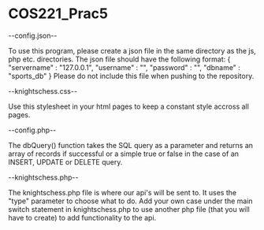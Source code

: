 # COS221_Prac5

--config.json--

To use this program, please create a json file in the same directory as the js, php etc. directories.
The json file should have the following format:
{
  "servername" : "127.0.0.1",
  "username" : "",
  "password" : "",
  "dbname" : "sports_db"
}
Please do not include this file when pushing to the repository.

--knightschess.css--

Use this stylesheet in your html pages to keep a constant style accross all pages.

--config.php--

The dbQuery() function takes the SQL query as a parameter and returns an array of records if successful or a simple true or false in the case of an INSERT, UPDATE or DELETE query.

--knightschess.php--

The knightschess.php file is where our api's will be sent to. 
It uses the "type" parameter to choose what to do.
Add your own case under the main switch statement in knightschess.php to use another php file (that you will have to create) to add functionality to the api.
